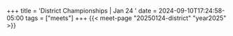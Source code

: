 +++
title = 'District Championships | Jan 24 '
date = 2024-09-10T17:24:58-05:00
tags = ["meets"]
+++
{{< meet-page "20250124-district" "year2025" >}}
